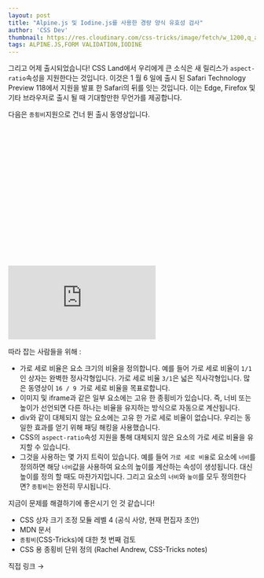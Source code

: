 ```yaml
---
layout: post
title: "Alpine.js 및 Iodine.js를 사용한 경량 양식 유효성 검사"
author: 'CSS Dev'
thumbnail: https://res.cloudinary.com/css-tricks/image/fetch/w_1200,q_auto,f_auto/https://css-tricks.com/wp-content/uploads/2020/04/alpinejs.png
tags: ALPINE.JS,FORM VALIDATION,IODINE
---
```



그리고 어제 출시되었습니다!
 CSS Land에서 우리에게 큰 소식은 새 릴리스가 `aspect-ratio`속성을 지원한다는 것입니다.
 이것은 1 월 6 일에 출시 된 Safari Technology Preview 118에서 지원을 발표 한 Safari의 뒤를 잇는 것입니다. 이는 Edge, Firefox 및 기타 브라우저로 출시 될 때 기대할만한 무언가를 제공합니다.

다음은 `종횡비`지원으로 건너 뛴 출시 동영상입니다.


<div class="video_wrapper" style="padding-top: 56.25%;">
    <iframe src="https://www.youtube.com/embed/cqAO2xR7lzM?start=87" frameborder="0" allow="accelerometer; autoplay; clipboard-write; encrypted-media; gyroscope; picture-in-picture" allowfullscreen="" name="fitvid0"></iframe>
</div>


따라 잡는 사람들을 위해 :

- 가로 세로 비율은 요소 크기의 비율을 정의합니다.
 예를 들어 가로 세로 비율이 `1/1`인 상자는 완벽한 정사각형입니다.
 가로 세로 비율 `3/1`은 넓은 직사각형입니다.
 많은 동영상이 `16 / 9 `가로 세로 비율을 목표로합니다.
- 이미지 및 iframe과 같은 일부 요소에는 고유 한 종횡비가 있습니다.
 즉, 너비 또는 높이가 선언되면 다른 하나는 비율을 유지하는 방식으로 자동으로 계산됩니다.
- div와 같이 대체되지 않는 요소에는 고유 한 가로 세로 비율이 없습니다.
 우리는 동일한 효과를 얻기 위해 패딩 해킹을 사용했습니다.
- CSS의 `aspect-ratio`속성 지원을 통해 대체되지 않은 요소의 가로 세로 비율을 유지할 수 있습니다.
- 그것을 사용하는 몇 가지 트릭이 있습니다.
 예를 들어 `가로 세로 비율`로 요소에 `너비`를 정의하면 해당 `너비`값을 사용하여 요소의 높이를 계산하는 속성이 생성됩니다.
 대신 높이를 정의 할 때도 마찬가지입니다.
 그리고 요소의 `너비`와 `높이`를 모두 정의한다면?
 `종횡비`는 완전히 무시됩니다.

지금이 문제를 해결하기에 좋은시기 인 것 같습니다!

- CSS 상자 크기 조정 모듈 레벨 4 (공식 사양, 현재 편집자 초안)
- MDN 문서
- `종횡비`(CSS-Tricks)에 대한 첫 번째 검토
- CSS 용 종횡비 단위 정의 (Rachel Andrew, CSS-Tricks notes)

직접 링크 →